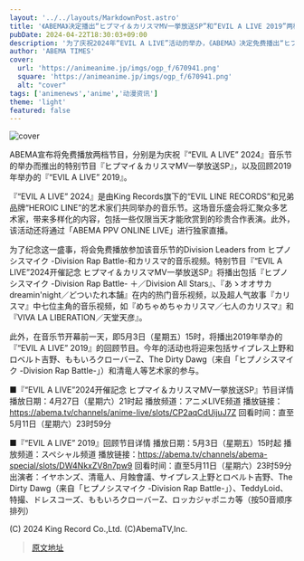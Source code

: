 ```yaml
---
layout: '../../layouts/MarkdownPost.astro'
title: '《ABEMA》决定播出“ヒプマイ＆カリスマMV一挙放送SP”和“EVIL A LIVE 2019”两档节目'
pubDate: 2024-04-22T18:30:03+09:00
description: '为了庆祝2024年“EVIL A LIVE”活动的举办，《ABEMA》决定免费播出“ヒプマイ＆カリスマMV一挙放送SP”和回顾2019年“EVIL A LIVE”的两档节目。'
author: 'ABEMA TIMES'
cover:
  url: 'https://animeanime.jp/imgs/ogp_f/670941.png'
  square: 'https://animeanime.jp/imgs/ogp_f/670941.png'
  alt: "cover"
tags: ['animenews','anime','动漫资讯']
theme: 'light'
featured: false
---
```

![cover](https://animeanime.jp/imgs/ogp_f/670941.png) 

ABEMA宣布将免费播放两档节目，分别是为庆祝『“EVIL A LIVE” 2024』音乐节的举办而推出的特别节目『ヒプマイ＆カリスマMV一挙放送SP』，以及回顾2019年举办的『“EVIL A LIVE” 2019』。

『“EVIL A LIVE” 2024』是由King Records旗下的“EVIL LINE RECORDS”和兄弟品牌“HEROIC LINE”的艺术家们共同举办的音乐节。这场音乐盛会将汇聚众多艺术家，带来多样化的内容，包括一些仅限当天才能欣赏到的珍贵合作表演。此外，该活动还将通过「ABEMA PPV ONLINE LIVE」进行独家直播。

为了纪念这一盛事，将会免费播放参加该音乐节的Division Leaders from ヒプノシスマイク -Division Rap Battle-和カリスマ的音乐视频。特别节目『“EVIL A LIVE”2024开催記念 ヒプマイ＆カリスマMV一挙放送SP』将播出包括『ヒプノシスマイク -Division Rap Battle- ＋／Division All Stars』、『あゝオオサカdreamin'night／どついたれ本舗』在内的热门音乐视频，以及超人气故事『カリスマ』中七位主角的音乐视频，如『めちゃめちゃカリスマ／七人のカリスマ』和『VIVA LA LIBERATION／天堂天彦』。

此外，在音乐节开幕前一天，即5月3日（星期五）15时，将播出2019年举办的『“EVIL A LIVE” 2019』的回顾节目。今年的活动也将迎来包括サイプレス上野和ロベルト吉野、ももいろクローバーZ、The Dirty Dawg（来自「ヒプノシスマイク -Division Rap Battle-」）和清竜人等艺术家的参与。

■『“EVIL A LIVE”2024开催記念 ヒプマイ＆カリスマMV一挙放送SP』节目详情
播放日期：4月27日（星期六）21时起
播放频道：アニメLIVE频道
播放链接：https://abema.tv/channels/anime-live/slots/CP2aqCdUijuJ7Z
回看时间：直至5月11日（星期六）23时59分

■『“EVIL A LIVE” 2019』回顾节目详情
播放日期：5月3日（星期五）15时起
播放频道：スペシャル频道
播放链接：https://abema.tv/channels/abema-special/slots/DW4NkxZV8n7pw9
回看时间：直至5月11日（星期六）23时59分
出演者：イヤホンズ、清竜人、月蝕會議、サイプレス上野とロベルト吉野、The Dirty Dawg（来自「ヒプノシスマイク -Division Rap Battle-」）、TeddyLoid、特撮、ドレスコーズ、ももいろクローバーZ、ロッカジャポニカ等（按50音顺序排列）

(C) 2024 King Record Co.,Ltd.
(C)AbemaTV,Inc. 

>[原文地址](https://animeanime.jp/article/2024/04/22/84008.html)  